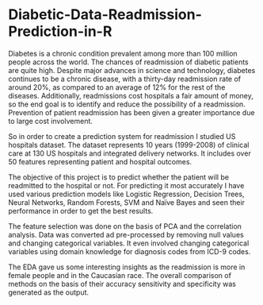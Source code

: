 # Diabetic-Data-Readmission-Prediction-in-R
Diabetes is a chronic condition prevalent among more than 100 million people across the world. The chances of readmission of diabetic patients are quite high. Despite major advances in science and technology, diabetes continues to be a chronic disease, with a thirty-day readmission rate of around 20%, as compared to an average of 12% for the rest of the diseases. Additionally, readmissions cost hospitals a fair amount of money, so the end goal is to identify and reduce the possibility of a readmission. Prevention of patient readmission has been given a greater importance due to large cost involvement.

So in order to create a prediction system for readmission I studied US hospitals dataset.
The dataset represents 10 years (1999-2008) of clinical care at 130 US hospitals and integrated delivery networks. It includes over 50 features representing patient and hospital outcomes.

The objective of this project is to predict whether the patient will be readmitted to the hospital or not. For predicting it most accurately I have used various prediction models like Logistic Regression, Decision Trees, Neural Networks, Random Forests, SVM and  Naïve Bayes and seen their performance in order to get the best results.

The feature selection was done on the basis of PCA and the correlation analysis. Data was converted ad pre-processed by removing null values and changing categorical variables. It even involved changing categorical variables using domain knowledge for diagnosis codes from ICD-9 codes.

The EDA gave us some interesting insights as the readmission is more in female people and in the Caucasian race. The overall comparison of methods on the basis of their accuracy sensitivity and specificity was generated as the output.

